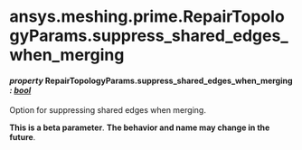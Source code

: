 # ansys.meshing.prime.RepairTopologyParams.suppress_shared_edges_when_merging



#### *property* RepairTopologyParams.suppress_shared_edges_when_merging *: [bool](https://docs.python.org/3.11/library/functions.html#bool)*

Option for suppressing shared edges when merging.

**This is a beta parameter**. **The behavior and name may change in the future**.

<!-- !! processed by numpydoc !! -->
